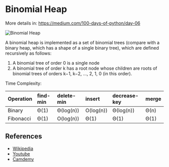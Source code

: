 # Binomial Heap

More details in:
https://medium.com/100-days-of-python/day-06

![Binomial Heap](https://upload.wikimedia.org/wikipedia/commons/thumb/c/cf/Binomial_Trees.svg/500px-Binomial_Trees.svg.png)

A binomial heap is implemented as a set of binomial trees (compare with a binary heap, which has a shape of a single binary tree), which are defined recursively as follows:

1. A binomial tree of order 0 is a single node
2. A binomial tree of order k has a root node whose children are roots of binomial trees of orders k−1, k−2, ..., 2, 1, 0 (in this order).

Time Complexity:

| Operation   | find-min    | delete-min    | insert      | decrease-key  | merge      |
| :------     | :-----      | :-----        | :-----      | :-----        | :-----     |
| Binary      | Θ(1)        | Θ(log(n))     | O(log(n))   | Θ(log(n))     | Θ(n)       |
| Fibonacci   | Θ(1)        | O(log(n))     | Θ(1)        | Θ(1)          | Θ(1)       |


## References

- [Wikipedia](https://en.wikipedia.org/wiki/Binomial_heap)
- [Youtube](https://www.youtube.com/watch?v=m2T3cZWniXI)
- [Camdemy](http://u.camdemy.com/media/474)

